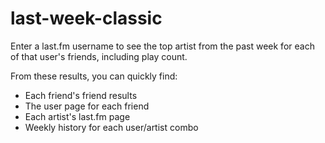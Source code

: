 # last-week-classic

Enter a last.fm username to see the top artist from the past week for each of that user's friends, including play count.

From these results, you can quickly find:
* Each friend's friend results
* The user page for each friend
* Each artist's last.fm page
* Weekly history for each user/artist combo